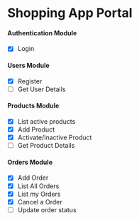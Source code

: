 # Shopping App Portal

#### Authentication Module

- [x] Login

#### Users Module

- [x] Register
- [ ] Get User Details

#### Products Module
- [x] List active products
- [x] Add Product
- [X] Activate/Inactive Product
- [ ] Get Product Details

#### Orders Module
- [x] Add Order
- [x] List All Orders
- [x] List my Orders
- [x] Cancel a Order
- [ ] Update order status
